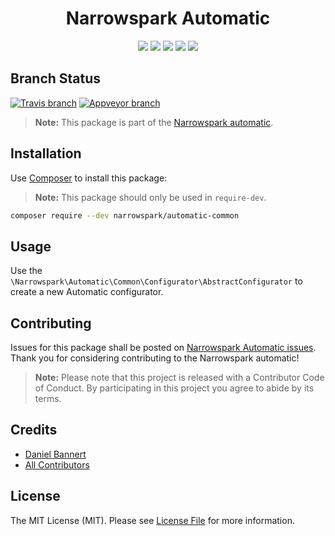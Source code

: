 <h1 align="center">Narrowspark Automatic</h1>
<p align="center">
    <a href="https://github.com/narrowspark/automatic/releases"><img src="https://img.shields.io/packagist/v/narrowspark/automatic.svg?style=flat-square"></a>
    <a href="https://php.net/"><img src="https://img.shields.io/badge/php-%5E7.1.0-8892BF.svg?style=flat-square"></a>
    <a href="https://codecov.io/gh/narrowspark/automatic"><img src="https://img.shields.io/codecov/c/github/narrowspark/automatic/master.svg?style=flat-square"></a>
    <a href="#"><img src="https://img.shields.io/badge/style-level%207-brightgreen.svg?style=flat-square&label=phpstan"></a>
    <a href="http://opensource.org/licenses/MIT"><img src="https://img.shields.io/badge/license-MIT-brightgreen.svg?style=flat-square"></a>
</p>

Branch Status
------------
[![Travis branch](https://img.shields.io/travis/narrowspark/automatic/master.svg?longCache=false&style=for-the-badge)](https://travis-ci.org/narrowspark/automatic)
[![Appveyor branch](https://img.shields.io/appveyor/ci/narrowspark/automatic/master.svg?longCache=false&style=for-the-badge)](https://ci.appveyor.com/project/narrowspark/automatic/branch/master)

> **Note:** This package is part of the [Narrowspark automatic](http://github.com/narrowspark/automatic). 

Installation
-------------

Use [Composer](https://getcomposer.org/) to install this package:

> **Note:** This package should only be used in `require-dev`.

```sh
composer require --dev narrowspark/automatic-common
```

Usage
-------------

Use the ```\Narrowspark\Automatic\Common\Configurator\AbstractConfigurator``` to create a new Automatic configurator.

Contributing
------------

Issues for this package shall be posted on [Narrowspark Automatic issues](http://github.com/narrowspark/automatic/issues). <br>
Thank you for considering contributing to the Narrowspark automatic!

> **Note:** Please note that this project is released with a Contributor Code of Conduct. By participating in this project you agree to abide by its terms.

Credits
-------------

- [Daniel Bannert](https://github.com/prisis)
- [All Contributors](../../contributors)

License
-------------

The MIT License (MIT). Please see [License File](LICENSE) for more information.
